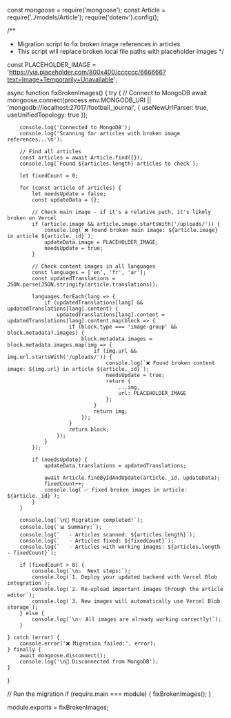 const mongoose = require('mongoose');
const Article = require('../models/Article');
require('dotenv').config();

/**
 * Migration script to fix broken image references in articles
 * This script will replace broken local file paths with placeholder images
 */

const PLACEHOLDER_IMAGE = 'https://via.placeholder.com/800x400/cccccc/666666?text=Image+Temporarily+Unavailable';

async function fixBrokenImages() {
    try {
        // Connect to MongoDB
        await mongoose.connect(process.env.MONGODB_URI || 'mongodb://localhost:27017/football_journal', {
            useNewUrlParser: true,
            useUnifiedTopology: true
        });
        
        console.log('Connected to MongoDB');
        console.log('Scanning for articles with broken image references...\n');
        
        // Find all articles
        const articles = await Article.find({});
        console.log(`Found ${articles.length} articles to check`);
        
        let fixedCount = 0;
        
        for (const article of articles) {
            let needsUpdate = false;
            const updateData = {};
            
            // Check main image - if it's a relative path, it's likely broken on Vercel
            if (article.image && article.image.startsWith('/uploads/')) {
                console.log(`❌ Found broken main image: ${article.image} in article ${article._id}`);
                updateData.image = PLACEHOLDER_IMAGE;
                needsUpdate = true;
            }
            
            // Check content images in all languages
            const languages = ['en', 'fr', 'ar'];
            const updatedTranslations = JSON.parse(JSON.stringify(article.translations));
            
            languages.forEach(lang => {
                if (updatedTranslations[lang] && updatedTranslations[lang].content) {
                    updatedTranslations[lang].content = updatedTranslations[lang].content.map(block => {
                        if (block.type === 'image-group' && block.metadata?.images) {
                            block.metadata.images = block.metadata.images.map(img => {
                                if (img.url && img.url.startsWith('/uploads/')) {
                                    console.log(`❌ Found broken content image: ${img.url} in article ${article._id}`);
                                    needsUpdate = true;
                                    return {
                                        ...img,
                                        url: PLACEHOLDER_IMAGE
                                    };
                                }
                                return img;
                            });
                        }
                        return block;
                    });
                }
            });
            
            if (needsUpdate) {
                updateData.translations = updatedTranslations;
                
                await Article.findByIdAndUpdate(article._id, updateData);
                fixedCount++;
                console.log(`✅ Fixed broken images in article: ${article._id}`);
            }
        }
        
        console.log(`\n🎉 Migration completed!`);
        console.log(`📊 Summary:`);
        console.log(`   - Articles scanned: ${articles.length}`);
        console.log(`   - Articles fixed: ${fixedCount}`);
        console.log(`   - Articles with working images: ${articles.length - fixedCount}`);
        
        if (fixedCount > 0) {
            console.log(`\n⚠️  Next steps:`);
            console.log(`1. Deploy your updated backend with Vercel Blob integration`);
            console.log(`2. Re-upload important images through the article editor`);
            console.log(`3. New images will automatically use Vercel Blob storage`);
        } else {
            console.log(`\n✨ All images are already working correctly!`);
        }
        
    } catch (error) {
        console.error('❌ Migration failed:', error);
    } finally {
        await mongoose.disconnect();
        console.log('\n🔌 Disconnected from MongoDB');
    }
}

// Run the migration
if (require.main === module) {
    fixBrokenImages();
}

module.exports = fixBrokenImages; 